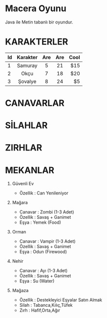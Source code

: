 # Macera Oyunu

Java ile Metin tabanlı bir oyundur.

# KARAKTERLER

| Id   |      Karakter      |      Are      |      Are      |  Cool |
|----------|:-------------:|:-------------:|:-------------:|------:|
| 1 |  Samuray |  5 |  21 | $15 |
| 2 |    Okçu   |  7 |  18 |   $20 |
| 3 | Şovalye |  8 |  24 |    $5 |

# CANAVARLAR

# SİLAHLAR

# ZIRHLAR

# MEKANLAR

1. Güvenli Ev

    - Özellik : Can Yenileniyor

2. Mağara

    - Canavar : Zombi (1-3 Adet)
    - Özellik : Savaş + Ganimet
    - Eşya : Yemek (Food)

3. Orman

    - Canavar : Vampir (1-3 Adet)
    - Özellik : Savaş + Ganimet
    - Eşya : Odun (Firewood)

4. Nehir

    - Canavar : Ayı (1-3 Adet)
    - Özellik : Savaş + Ganimet
    - Eşya : Su (Water)

5. Mağaza

    - Özellik : Destekleyici Eşyalar Satın Almak
    - Silah : Tabanca,Kılıç,Tüfek
    - Zırh : Hafif,Orta,Ağır
